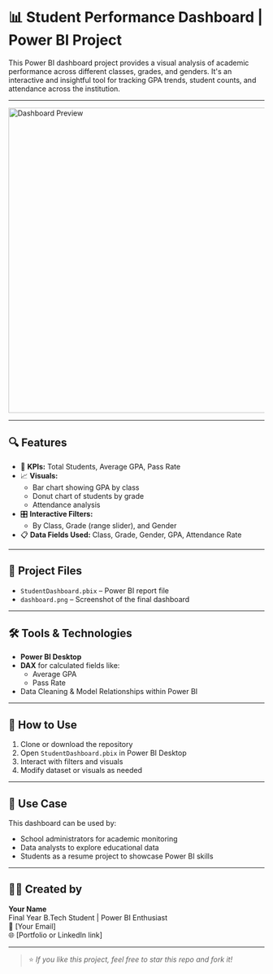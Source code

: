 # 📊 Student Performance Dashboard | Power BI Project

This Power BI dashboard project provides a visual analysis of academic performance across different classes, grades, and genders. It's an interactive and insightful tool for tracking GPA trends, student counts, and attendance across the institution.

---

<img src="![WhatsApp Image 2025-08-05 at 20 33 46_572f089c](https://github.com/user-attachments/assets/d980f4b3-2e80-48cc-823e-403c26519f76)
" alt="Dashboard Preview" width="600"/>

---

## 🔍 Features

- 🎯 **KPIs:** Total Students, Average GPA, Pass Rate
- 📈 **Visuals:** 
  - Bar chart showing GPA by class
  - Donut chart of students by grade
  - Attendance analysis
- 🎛️ **Interactive Filters:** 
  - By Class, Grade (range slider), and Gender
- 📋 **Data Fields Used:** Class, Grade, Gender, GPA, Attendance Rate

---

## 📁 Project Files

- `StudentDashboard.pbix` – Power BI report file
- `dashboard.png` – Screenshot of the final dashboard

---

## 🛠 Tools & Technologies

- **Power BI Desktop**
- **DAX** for calculated fields like:
  - Average GPA
  - Pass Rate
- Data Cleaning & Model Relationships within Power BI

---

## 🚀 How to Use

1. Clone or download the repository
2. Open `StudentDashboard.pbix` in Power BI Desktop
3. Interact with filters and visuals
4. Modify dataset or visuals as needed

---

## 📌 Use Case

This dashboard can be used by:
- School administrators for academic monitoring
- Data analysts to explore educational data
- Students as a resume project to showcase Power BI skills

---

## 👩‍💻 Created by

**Your Name**  
Final Year B.Tech Student | Power BI Enthusiast  
📧 [Your Email]  
🌐 [Portfolio or LinkedIn link]

---

> ⭐ _If you like this project, feel free to star this repo and fork it!_

